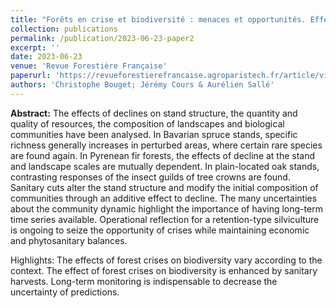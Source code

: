 ```yaml
---
title: "Forêts en crise et biodiversité : menaces et opportunités. Effets des dépérissements et de leur gestion sur la biodiversité forestière"
collection: publications
permalink: /publication/2023-06-23-paper2
excerpt: ''
date: 2023-06-23
venue: 'Revue Forestière Française'
paperurl: 'https://revueforestierefrancaise.agroparistech.fr/article/view/7595'
authors: 'Christophe Bouget; Jérémy Cours & Aurélien Sallé'
---
```


**Abstract:** The effects of declines on stand structure, the quantity and quality of resources, the composition of landscapes and biological communities have been analysed. In Bavarian spruce stands, specific richness generally increases in perturbed areas, where certain rare species are found again. In Pyrenean fir forests, the effects of decline at the stand and landscape scales are mutually dependent. In plain-located oak stands, contrasting responses of the insect guilds of tree crowns are found. Sanitary cuts alter the stand structure and modify the initial composition of communities through an additive effect to decline. The many uncertainties about the community dynamic highlight the importance of having long-term time series available. Operational reflection for a retention-type silviculture is ongoing to seize the opportunity of crises while maintaining economic and phytosanitary balances.

Highlights:
The effects of forest crises on biodiversity vary according to the context.
The effect of forest crises on biodiversity is enhanced by sanitary harvests.
Long-term monitoring is indispensable to decrease the uncertainty of predictions.
